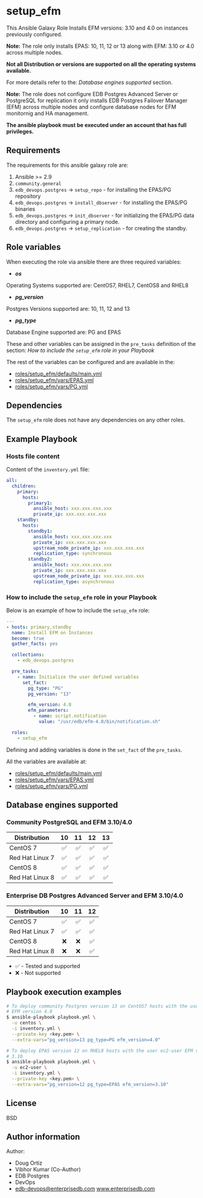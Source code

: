 # setup_efm

This Ansible Galaxy Role Installs EFM versions: 3.10 and 4.0 on instances
previously configured.

**Note:**
The role only installs EPAS: 10, 11, 12 or 13 along with EFM: 3.10 or 4.0
across multiple nodes.

**Not all Distribution or versions are supported on all the operating systems
available.**

For more details refer to the: *Database engines supported* section.

**Note:**
The role does not configure EDB Postgres Advanced Server or PostgreSQL for
replication it only installs EDB Postgres Failover Manager (EFM) across
multiple nodes and configure database nodes for EFM monitornig and HA
management.

**The ansible playbook must be executed under an account that has full
privileges.**

## Requirements

The requirements for this ansible galaxy role are:

  1. Ansible >= 2.9
  2. `community.general`
  3. `edb_devops.postgres` -> `setup_repo` - for installing the EPAS/PG
     repository
  4. `edb_devops.postgres` -> `install_dbserver` - for installing the EPAS/PG
     binaries
  5. `edb_devops.postgres` -> `init_dbserver` - for initializing the EPAS/PG
     data directory and configuring a primary node.
  6. `edb_devops.postgres` -> `setup_replication` - for creating the standby.

## Role variables

When executing the role via ansible there are three required variables:

  * ***os***

  Operating Systems supported are: CentOS7, RHEL7, CentOS8 and RHEL8

  * ***pg_version***

  Postgres Versions supported are: 10, 11, 12 and 13

  * ***pg_type***

  Database Engine supported are: PG and EPAS

These and other variables can be assigned in the `pre_tasks` definition of the
section: *How to include the `setup_efm` role in your Playbook*

The rest of the variables can be configured and are available in the:

  * [roles/setup_efm/defaults/main.yml](./defaults/main.yml) 
  * [roles/setup_efm/vars/EPAS.yml](./vars/EPAS.yml) 
  * [roles/setup_efm/vars/PG.yml](./vars/PG.yml) 

## Dependencies

The `setup_efm` role does not have any dependencies on any other roles.

## Example Playbook

### Hosts file content

Content of the `inventory.yml` file:

```yaml
all:
  children:
    primary:
      hosts:
        primary1:
          ansible_host: xxx.xxx.xxx.xxx
          private_ip: xxx.xxx.xxx.xxx
    standby:
      hosts:
        standby1:
          ansible_host: xxx.xxx.xxx.xxx
          private_ip: xxx.xxx.xxx.xxx
          upstream_node_private_ip: xxx.xxx.xxx.xxx
          replication_type: synchronous
        standby2:
          ansible_host: xxx.xxx.xxx.xxx
          private_ip: xxx.xxx.xxx.xxx
          upstream_node_private_ip: xxx.xxx.xxx.xxx
          replication_type: asynchronous
```

### How to include the `setup_efm` role in your Playbook

Below is an example of how to include the `setup_efm` role:

```yaml
---
- hosts: primary,standby
  name: Install EFM on Instances
  become: true
  gather_facts: yes

  collections:
    - edb_devops.postgres

  pre_tasks:
    - name: Initialize the user defined variables
      set_fact:
        pg_type: "PG"
        pg_version: "13"

        efm_version: 4.0
        efm_parameters:
          - name: script.notification
            value: "/usr/edb/efm-4.0/bin/notification.sh"

  roles:
    - setup_efm
```

Defining and adding variables is done in the `set_fact` of the `pre_tasks`.

All the variables are available at:

  - [roles/setup_efm/defaults/main.yml](./defaults/main.yml) 
  - [roles/setup_efm/vars/EPAS.yml](./vars/EPAS.yml) 
  - [roles/setup_efm/vars/PG.yml](./vars/PG.yml) 

## Database engines supported

### Community PostgreSQL and EFM 3.10/4.0

| Distribution | 10 | 11 | 12 | 13 |
| ------------------------- |:--:|:--:|:--:|:--:|
| CentOS 7 | :white_check_mark:| :white_check_mark:| :white_check_mark:| :white_check_mark:|
| Red Hat Linux 7 | :white_check_mark:| :white_check_mark:| :white_check_mark:| :white_check_mark:|
| CentOS 8 | :white_check_mark:| :white_check_mark:| :white_check_mark:| :white_check_mark:|
| Red Hat Linux 8 | :white_check_mark:| :white_check_mark:| :white_check_mark:| :white_check_mark:|

### Enterprise DB Postgres Advanced Server and EFM 3.10/4.0

| Distribution | 10 | 11 | 12 |
| ------------------------- |:--:|:--:|:--:|
| CentOS 7 | :white_check_mark:| :white_check_mark:| :white_check_mark:|
| Red Hat Linux 7 | :white_check_mark:| :white_check_mark:| :white_check_mark:|
| CentOS 8 | :x:| :x:| :white_check_mark:|
| Red Hat Linux 8 | :x:| :x:| :white_check_mark:|

- :white_check_mark: - Tested and supported
- :x: - Not supported

## Playbook execution examples

```bash
# To deploy community Postgres version 13 on CentOS7 hosts with the user centos
# EFM version 4.0
$ ansible-playbook playbook.yml \
  -u centos \
  -i inventory.yml \
  --private-key <key.pem> \
  --extra-vars="pg_version=13 pg_type=PG efm_version=4.0"
```
```bash
# To deploy EPAS version 12 on RHEL8 hosts with the user ec2-user EFM version
# 3.10
$ ansible-playbook playbook.yml \
  -u ec2-user \
  -i inventory.yml \
  --private-key <key.pem> \
  --extra-vars="pg_version=12 pg_type=EPAS efm_version=3.10"
```

## License

BSD

## Author information

Author:

  * Doug Ortiz
  * Vibhor Kumar (Co-Author)
  * EDB Postgres 
  * DevOps 
  * edb-devops@enterprisedb.com www.enterprisedb.com
